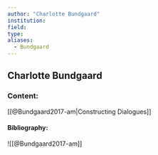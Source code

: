 ```yaml
---
author: "Charlotte Bundgaard"
institution:
field:
type:
aliases:
  - Bundgaard
---
```


## Charlotte Bundgaard

### Content:
[[@Bundgaard2017-am|Constructing Dialogues]]

#### Bibliography:

![[@Bundgaard2017-am]]